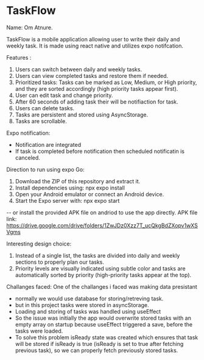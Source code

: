 # TaskFlow
Name: Om Atnure.

TaskFlow is a mobile application allowing user to write their daily and weekly task. It is made using react native and utilizes expo notifcation.

Features :
1. Users can switch between daily and weekly tasks.
2. Users can view completed tasks and restore them if needed.
3. Prioritized tasks: Tasks can be marked as Low, Medium, or High priority, and they are sorted accordingly (high priority tasks appear first).
4. User can edit task and change priority.
5. After 60 seconds of adding task their will be notifiaction for task.
6. Users can delete tasks.
7. Tasks are persistent and stored using AsyncStorage.
8. Tasks are scrollable.

Expo notification:
 - Notification are integrated
 - If task is completed before notification then scheduled notificatin is canceled.

Direction to run using expo Go:
  1. Download the ZIP of this repository and extract it.
  2. Install dependencies using: npx expo install
  3. Open your Android emulator or connect an Android device.
  4. Start the Expo server with: npx expo start

  -- or install the provided APK file on andriod to use the app directly.
  APK file link: https://drive.google.com/drive/folders/1ZwJDz0Xzz7T_ucQkgBdZXopv1wXSVgms
  
Interesting design choice:
1. Instead of a single list, the tasks are divided into daily and weekly sections to properly plan our tasks.
2. Priority levels are visually indicated using subtle color and tasks are automatically sorted by priority (high-priority tasks appear at the top).

Challanges faced:
One of the challanges i faced was making data presistant 
- normally we would use database for storing/retreving task.
- but in this project tasks were stored in asyncStorage.
- Loading and storing of tasks was handled using useEffect
- So the issue was initially the app would overwrite stored tasks with an empty array on startup because useEffect triggered a save, before the tasks were loaded.
- To solve this problem isReady state was created which ensures that task will be stored if isReady is true (isReady is set to true after fetching previous task), so we can properly  fetch previously stored tasks.


